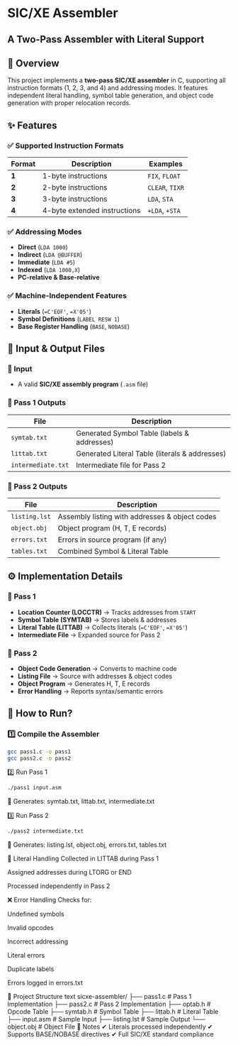 # SIC/XE Assembler  
## A Two-Pass Assembler with Literal Support  

## 📌 Overview  
This project implements a **two-pass SIC/XE assembler** in C, supporting all instruction formats (1, 2, 3, and 4) and addressing modes. It features independent literal handling, symbol table generation, and object code generation with proper relocation records.

## ✨ Features  

### ✅ Supported Instruction Formats  
| Format | Description | Examples |  
|--------|-------------|----------|  
| **1**  | 1-byte instructions | `FIX`, `FLOAT` |  
| **2**  | 2-byte instructions | `CLEAR`, `TIXR` |  
| **3**  | 3-byte instructions | `LDA`, `STA` |  
| **4**  | 4-byte extended instructions | `+LDA`, `+STA` |  

### ✅ Addressing Modes  
- **Direct** (`LDA 1000`)  
- **Indirect** (`LDA @BUFFER`)  
- **Immediate** (`LDA #5`)  
- **Indexed** (`LDA 1000,X`)  
- **PC-relative & Base-relative**  

### ✅ Machine-Independent Features  
- **Literals** (`=C'EOF'`, `=X'05'`)  
- **Symbol Definitions** (`LABEL RESW 1`)  
- **Base Register Handling** (`BASE`, `NOBASE`)  

## 📂 Input & Output Files  

### 🔹 Input  
- A valid **SIC/XE assembly program** (`.asm` file)  

### 🔹 Pass 1 Outputs  
| File | Description |  
|------|-------------|  
| `symtab.txt` | Generated Symbol Table (labels & addresses) |  
| `littab.txt` | Generated Literal Table (literals & addresses) |  
| `intermediate.txt` | Intermediate file for Pass 2 |  

### 🔹 Pass 2 Outputs  
| File | Description |  
|------|-------------|  
| `listing.lst` | Assembly listing with addresses & object codes |  
| `object.obj` | Object program (H, T, E records) |  
| `errors.txt` | Errors in source program (if any) |  
| `tables.txt` | Combined Symbol & Literal Table |  

## ⚙️ Implementation Details  

### 🔧 Pass 1  
- **Location Counter (LOCCTR)** → Tracks addresses from `START`  
- **Symbol Table (SYMTAB)** → Stores labels & addresses  
- **Literal Table (LITTAB)** → Collects literals (`=C'EOF'`, `=X'05'`)  
- **Intermediate File** → Expanded source for Pass 2  

### 🔧 Pass 2  
- **Object Code Generation** → Converts to machine code  
- **Listing File** → Source with addresses & object codes  
- **Object Program** → Generates H, T, E records  
- **Error Handling** → Reports syntax/semantic errors  

## 🚀 How to Run?  

### 1️⃣ Compile the Assembler  
```sh
gcc pass1.c -o pass1
gcc pass2.c -o pass2
```
2️⃣ Run Pass 1
```sh
./pass1 input.asm
```
📌 Generates: symtab.txt, littab.txt, intermediate.txt

3️⃣ Run Pass 2
```sh
./pass2 intermediate.txt
```
📌 Generates: listing.lst, object.obj, errors.txt, tables.txt

📌 Literal Handling
Collected in LITTAB during Pass 1

Assigned addresses during LTORG or END

Processed independently in Pass 2

❌ Error Handling
Checks for:

Undefined symbols

Invalid opcodes

Incorrect addressing

Literal errors

Duplicate labels

Errors logged in errors.txt

📁 Project Structure
text
sicxe-assembler/
├── pass1.c           # Pass 1 Implementation
├── pass2.c           # Pass 2 Implementation
├── optab.h           # Opcode Table
├── symtab.h          # Symbol Table
├── littab.h          # Literal Table
├── input.asm         # Sample Input
├── listing.lst       # Sample Output
└── object.obj        # Object File
📜 Notes
✔ Literals processed independently
✔ Supports BASE/NOBASE directives
✔ Full SIC/XE standard compliance

